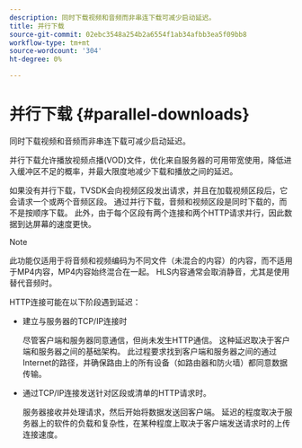```yaml
---
description: 同时下载视频和音频而非串连下载可减少启动延迟。
title: 并行下载
source-git-commit: 02ebc3548a254b2a6554f1ab34afbb3ea5f09bb8
workflow-type: tm+mt
source-wordcount: '304'
ht-degree: 0%

---
```


# 并行下载 {#parallel-downloads}

同时下载视频和音频而非串连下载可减少启动延迟。

并行下载允许播放视频点播(VOD)文件，优化来自服务器的可用带宽使用，降低进入缓冲区不足的概率，并最大限度地减少下载和播放之间的延迟。

<!-- 

Removed as part of "no DASH use cases" for 2.5.1, May 31st, 2017 release.
<p>Parallel downloads allows DASH video-on-demand (VOD) files to be played, optimizes the available bandwidth usage from a server, lowers the probability of getting into buffer under-run situations, and minimizes the delay between download and playback. </p>

 -->

如果没有并行下载，TVSDK会向视频区段发出请求，并且在加载视频区段后，它会请求一个或两个音频区段。 通过并行下载，音频和视频区段是同时下载的，而不是按顺序下载。 此外，由于每个区段有两个连接和两个HTTP请求并行，因此数据到达屏幕的速度更快。

>[!NOTE]
>
>此功能仅适用于将音频和视频编码为不同文件（未混合的内容）的内容，而不适用于MP4内容，MP4内容始终混合在一起。 HLS内容通常会取消静音，尤其是使用替代音频时。

<!-- 

See comment above (DASH use case removed).
  This feature applies only to content where the audio and video are encoded into different files (unmuxed content) and does not apply to MP4 content, which is always muxed. Most DASH content is unmuxed, and HLS content is often unmuxed, especially with alternate audio. 
-->

HTTP连接可能在以下阶段遇到延迟：

* 建立与服务器的TCP/IP连接时

  尽管客户端和服务器同意通信，但尚未发生HTTP通信。 这种延迟取决于客户端和服务器之间的基础架构。 此过程要求找到客户端和服务器之间的通过Internet的路径，并确保路由上的所有设备（如路由器和防火墙）都同意数据传输。
* 通过TCP/IP连接发送针对区段或清单的HTTP请求时。

  服务器接收并处理请求，然后开始将数据发送回客户端。 延迟的程度取决于服务器上的软件的负载和复杂性，在某种程度上取决于客户端发送请求时的上传连接速度。
